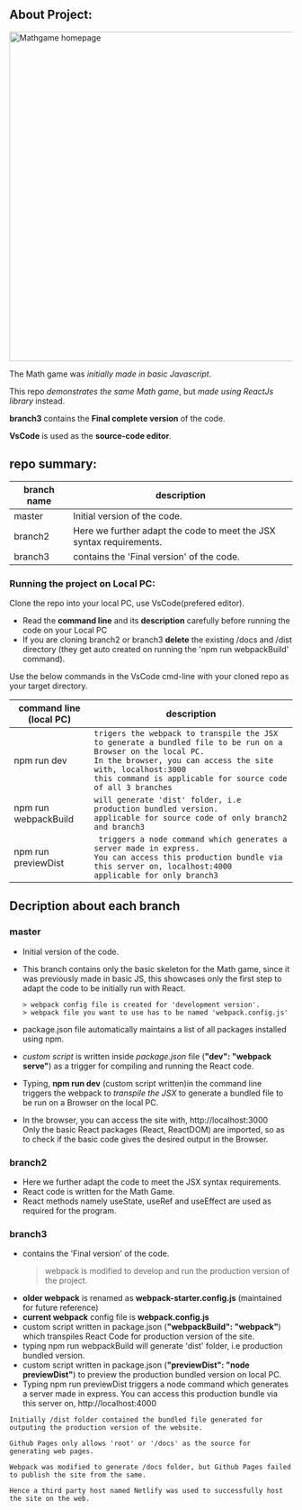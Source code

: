 ## About Project:

<img width="1068" height="585" src="https://github.com/anilbegin/reactjs-mathgame/tree/branch3/images/react-mathgame-page.jpg" alt="Mathgame homepage">

The Math game was _initially made in basic Javascript_.

This repo _demonstrates the same Math game_, but _made using ReactJs library_ instead.

**branch3** contains the **Final complete version** of the code.

**VsCode** is used as the **source-code editor**.

## repo summary:

| branch name | description                                                         |
| ----------- | ------------------------------------------------------------------- |
| master      | Initial version of the code.                                        |
| branch2     | Here we further adapt the code to meet the JSX syntax requirements. |
| branch3     | contains the 'Final version' of the code.                           |

### Running the project on Local PC:

Clone the repo into your local PC, use VsCode(prefered editor).

- Read the **command line** and its **description** carefully before running the code on your Local PC
- If you are cloning branch2 or branch3 **delete** the existing /docs and /dist directory (they get auto created on running the 'npm run webpackBuild' command).

Use the below commands in the VsCode cmd-line with your cloned repo as your target directory.

| command line <br>(local PC) | description                                                                                                                                                                                                                                           |
| --------------------------- | ----------------------------------------------------------------------------------------------------------------------------------------------------------------------------------------------------------------------------------------------------- |
| npm run dev                 | `trigers the webpack to transpile the JSX to generate a bundled file to be run on a Browser on the local PC.`<br> `In the browser, you can access the site with, localhost:3000` <br> `this command is applicable for source code of all 3 branches ` |
| npm run webpackBuild        | `will generate 'dist' folder, i.e production bundled version.` <br> `applicable for source code of only branch2 and branch3 `                                                                                                                         |
| npm run previewDist         | ` triggers a node command which generates a server made in express.`<br>`You can access this production bundle via this server on, localhost:4000 ` <br> `applicable for only branch3 `                                                               |

## Decription about each branch

### master

- Initial version of the code.
- This branch contains only the basic skeleton for the Math game,
  since it was previously made in basic JS, this showcases only the first
  step to adapt the code to be initially run with React.

      > webpack config file is created for 'development version'.
      > webpack file you want to use has to be named 'webpack.config.js'

- package.json file automatically maintains a list of all packages installed using npm.
- _custom script_ is written inside _package.json_ file (**"dev": "webpack serve"**) as a trigger for compiling and running the React code.
- Typing, **npm run dev** (custom script written)in the command line triggers the webpack to _transpile the JSX_ to generate a bundled file to be run on a Browser on the local PC.
- In the browser, you can access the site with, http://localhost:3000 \
  Only the basic React packages (React, ReactDOM) are imported, so as to check
  if the basic code gives the desired output in the Browser.

### branch2

- Here we further adapt the code to meet the JSX syntax requirements.
- React code is written for the Math Game.
- React methods namely useState, useRef and useEffect are used as required for the program.

### branch3

- contains the 'Final version' of the code.
  > webpack is modified to develop and run the production version of the project.
- **older webpack** is renamed as **webpack-starter.config.js** (maintained for future reference)
- **current webpack** config file is **webpack.config.js**
- custom script written in package.json (**"webpackBuild": "webpack"**) which transpiles React Code
  for production version of the site.
- typing npm run webpackBuild will generate 'dist' folder, i.e production bundled version.
- custom script written in package.json (**"previewDist": "node previewDist"**) to preview the
  production bundled version on local PC.
- Typing npm run previewDist triggers a node command which generates a server made in express.
  You can access this production bundle via this server on, http://localhost:4000

`Initially /dist folder contained the bundled file generated for outputing the production version of the website.`<br>

`Github Pages only allows 'root' or '/docs' as the source for generating web pages.`<br>

`Webpack was modified to generate /docs folder, but Github Pages failed to publish the site from the same.`<br>

`Hence a third party host named Netlify was used to successfully host the site on the web.`
